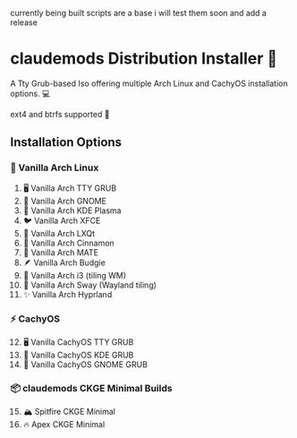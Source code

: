 currently being built scripts are a base i will test them soon and add a release



# claudemods Distribution Installer 🚀

A Tty Grub-based Iso offering multiple Arch Linux and CachyOS installation options. 💻

ext4 and btrfs supported 🚀

## Installation Options

### 🐧 Vanilla Arch Linux
1. 🖥️ Vanilla Arch TTY GRUB
2. 🎯 Vanilla Arch GNOME
3. 🌟 Vanilla Arch KDE Plasma
4. 🐦 Vanilla Arch XFCE
5. 🔧 Vanilla Arch LXQt
6. 🍬 Vanilla Arch Cinnamon
7. 🍃 Vanilla Arch MATE
8. 🪶 Vanilla Arch Budgie
9. 🔲 Vanilla Arch i3 (tiling WM)
10. 🌊 Vanilla Arch Sway (Wayland tiling)
11. ✨ Vanilla Arch Hyprland

### ⚡ CachyOS
12. 🖥️ Vanilla CachyOS TTY GRUB
13. 🌟 Vanilla CachyOS KDE GRUB
14. 🎯 Vanilla CachyOS GNOME GRUB

### 📦 claudemods CKGE Minimal Builds
15. 🏔️ Spitfire CKGE Minimal
16. 🔥 Apex CKGE Minimal

